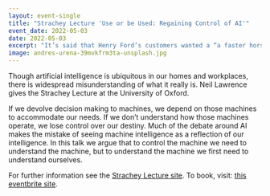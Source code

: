 ```yaml
---
layout: event-single
title: "Strachey Lecture 'Use or be Used: Regaining Control of AI'"
event_date: 2022-05-03
date: 2022-05-03
excerpt: "It’s said that Henry Ford’s customers wanted a “a faster horse”. If Henry Ford was selling us artificial intelligence today, what would the customer call for, “a smarter human”? That’s certainly the picture of machine intelligence we find in science fiction narratives, but the reality of what we’ve developed is far more mundane."
image: andres-urena-39mvkfrm3ta-unsplash.jpg
---
```


Though artificial intelligence is ubiquitous in our homes and workplaces, there is widespread misunderstanding of what it really is. Neil Lawrence gives the Strachey Lecture at the University of Oxford. 

If we devolve decision making to machines, we depend on those machines to accommodate our needs. If we don’t understand how those machines operate, we lose control over our destiny. Much of the debate around AI makes the mistake of seeing machine intelligence as a reflection of our intelligence. In this talk we argue that to control the machine we need to understand the machine, but to understand the machine we first need to understand ourselves. 



For further information see the [Strachey Lecture site](https://www.cs.ox.ac.uk/seminars/2466.html). To book, visit: [this eventbrite site](https://www.eventbrite.co.uk/e/strachey-lecture-professor-neil-lawrence-university-of-cambridge-tickets-292459633637>).
